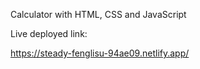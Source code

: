 Calculator with HTML, CSS and JavaScript

Live deployed link:

https://steady-fenglisu-94ae09.netlify.app/
